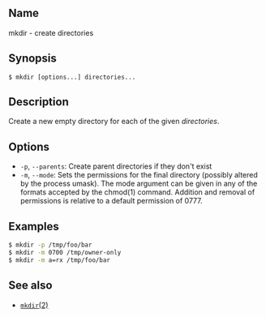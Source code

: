 ## Name

mkdir - create directories

## Synopsis

```**sh
$ mkdir [options...] directories...
```

## Description

Create a new empty directory for each of the given *directories*.

## Options

* `-p`, `--parents`: Create parent directories if they don't exist
* `-m`, `--mode`: Sets the permissions for the final directory (possibly altered by the process umask). The mode argument can be given in any of the formats
accepted by the chmod(1) command. Addition and removal of permissions is relative to a default permission of 0777.

## Examples

```sh
$ mkdir -p /tmp/foo/bar
$ mkdir -m 0700 /tmp/owner-only
$ mkdir -m a=rx /tmp/foo/bar
```

## See also

* [`mkdir`(2)](help://man/2/mkdir)
